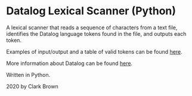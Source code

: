 # Datalog Lexical Scanner (Python)

A lexical scanner that reads a sequence of characters from a text file, identifies the Datalog language tokens found in the file, and outputs each token.

Examples of input/output and a table of valid tokens can be found [here](https://faculty.cs.byu.edu/~barker/cs236/labs/lab1-extra.html).

More information about Datalog can be found [here](https://en.wikipedia.org/wiki/Datalog).

Written in Python.

2020 by Clark Brown
